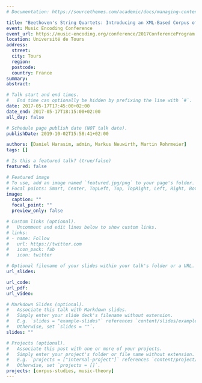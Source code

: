 ```yaml
---
# Documentation: https://sourcethemes.com/academic/docs/managing-content/

title: "Beethoven's String Quartets: Introducing an XML-Based Corpus of Harmonic Labels Using a New Annotation System"
event: Music Encoding Conference
event_url: https://music-encoding.org/conference/2017ConferenceProgram.pdf
location: Université de Tours
address:
  street:
  city: Tours
  region:
  postcode:
  country: France
summary:
abstract:

# Talk start and end times.
#   End time can optionally be hidden by prefixing the line with `#`.
date: 2017-05-17T17:45:00+02:00
date_end: 2017-05-17T18:15:00+02:00
all_day: false

# Schedule page publish date (NOT talk date).
publishDate: 2019-10-02T15:58:41+02:00

authors: [Daniel Harasim, admin, Markus Neuwirth, Martin Rohrmeier]
tags: []

# Is this a featured talk? (true/false)
featured: false

# Featured image
# To use, add an image named `featured.jpg/png` to your page's folder.
# Focal points: Smart, Center, TopLeft, Top, TopRight, Left, Right, BottomLeft, Bottom, BottomRight.
image:
  caption: ""
  focal_point: ""
  preview_only: false

# Custom links (optional).
#   Uncomment and edit lines below to show custom links.
# links:
# - name: Follow
#   url: https://twitter.com
#   icon_pack: fab
#   icon: twitter

# Optional filename of your slides within your talk's folder or a URL.
url_slides:

url_code:
url_pdf:
url_video:

# Markdown Slides (optional).
#   Associate this talk with Markdown slides.
#   Simply enter your slide deck's filename without extension.
#   E.g. `slides = "example-slides"` references `content/slides/example-slides.md`.
#   Otherwise, set `slides = ""`.
slides: ""

# Projects (optional).
#   Associate this post with one or more of your projects.
#   Simply enter your project's folder or file name without extension.
#   E.g. `projects = ["internal-project"]` references `content/project/deep-learning/index.md`.
#   Otherwise, set `projects = []`.
projects: [corpus-studies, music-theory]
---
```

